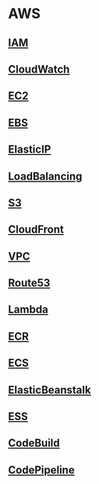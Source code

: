 # AWS

## [IAM](https://github.com/rokumura7/gitbook/tree/3777a958a5e01dd615b0d789087c4fc963db47a6/aws/docs/iam.md)

## [CloudWatch](https://github.com/rokumura7/gitbook/tree/3777a958a5e01dd615b0d789087c4fc963db47a6/aws/docs/cloud_watch.md)

## [EC2](https://github.com/rokumura7/gitbook/tree/3777a958a5e01dd615b0d789087c4fc963db47a6/aws/docs/ec2.md)

## [EBS](https://github.com/rokumura7/gitbook/tree/3777a958a5e01dd615b0d789087c4fc963db47a6/aws/docs/ebs.md)

## [ElasticIP](https://github.com/rokumura7/gitbook/tree/3777a958a5e01dd615b0d789087c4fc963db47a6/aws/docs/elastic_ip.md)

## [LoadBalancing](https://github.com/rokumura7/gitbook/tree/3777a958a5e01dd615b0d789087c4fc963db47a6/aws/docs/load_balancing.md)

## [S3](https://github.com/rokumura7/gitbook/tree/3777a958a5e01dd615b0d789087c4fc963db47a6/aws/docs/s3.md)

## [CloudFront](https://github.com/rokumura7/gitbook/tree/3777a958a5e01dd615b0d789087c4fc963db47a6/aws/docs/cloud_front.md)

## [VPC](https://github.com/rokumura7/gitbook/tree/3777a958a5e01dd615b0d789087c4fc963db47a6/aws/docs/vpc.md)

## [Route53](https://github.com/rokumura7/gitbook/tree/3777a958a5e01dd615b0d789087c4fc963db47a6/aws/docs/route_53.md)

## [Lambda](https://github.com/rokumura7/gitbook/tree/3777a958a5e01dd615b0d789087c4fc963db47a6/aws/docs/lambda.md)

## [ECR](https://github.com/rokumura7/gitbook/tree/3777a958a5e01dd615b0d789087c4fc963db47a6/aws/docs/ecr.md)

## [ECS](https://github.com/rokumura7/gitbook/tree/3777a958a5e01dd615b0d789087c4fc963db47a6/aws/docs/ecs.md)

## [ElasticBeanstalk](https://github.com/rokumura7/gitbook/tree/3777a958a5e01dd615b0d789087c4fc963db47a6/aws/docs/elastic_beanstalk.md)

## [ESS](https://github.com/rokumura7/gitbook/tree/3777a958a5e01dd615b0d789087c4fc963db47a6/aws/docs/ess.md)

## [CodeBuild](https://github.com/rokumura7/gitbook/tree/3777a958a5e01dd615b0d789087c4fc963db47a6/aws/docs/code_build.md)

## [CodePipeline](https://github.com/rokumura7/gitbook/tree/3777a958a5e01dd615b0d789087c4fc963db47a6/aws/docs/code_pipeline.md)


